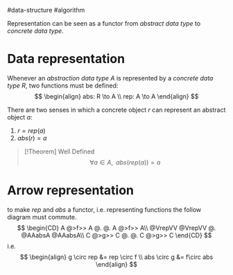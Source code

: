 #data-structure #algorithm 

Representation can be seen as a functor from _abstract data type_ to _concrete data type_.

# Data representation

Whenever an _abstraction data type_ $A$ is represented by a _concrete data type_ $R$, two functions must be defined:
$$
\begin{align}
  abs: R \to A \\
  rep: A \to A 
\end{align}
$$

There are two senses in which a concrete object $r$ can represent an abstract object $a$:
1. $r = rep(a)$
2. $abs(r) = a$

>[!Theorem] Well Defined
> $$
>   \forall a\in A,\;\; abs(rep(a)) = a 
> $$

# Arrow representation

to make $rep$ and $abs$ a functor, i.e. representing functions the follow diagram must commute.
$$
\begin{CD}
  A @>f>> A        @. @. A @>f>> A\\
  @VrepVV  @VrepVV  @. @AAabsA @AAabsA\\
  C @>g>> C         @. @. C @>g>> C
\end{CD}
$$
i.e. 
$$
\begin{align}
  g \circ rep &= rep \circ f \\
  abs \circ g &= f\circ abs 
\end{align}
$$

